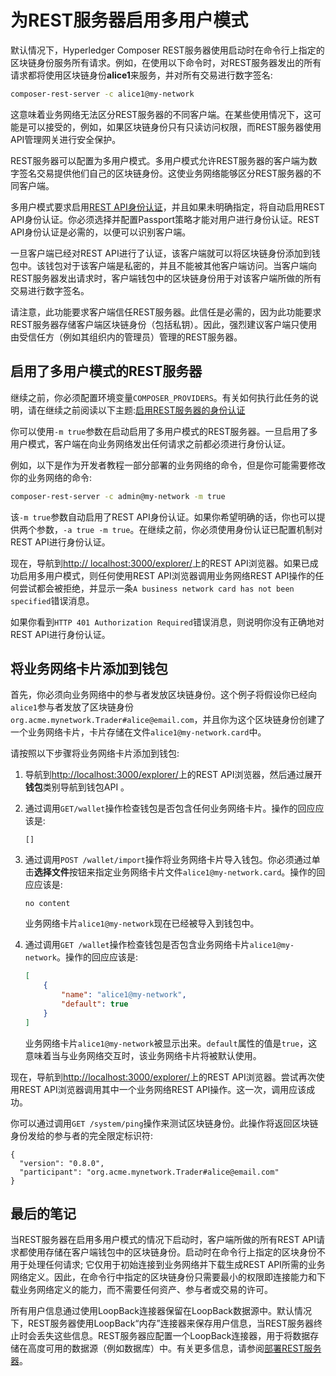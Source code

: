 # 为REST服务器启用多用户模式

默认情况下，Hyperledger Composer REST服务器使用启动时在命令行上指定的区块链身份服务所有请求。例如，在使用以下命令时，对REST服务器发出的所有请求都将使用区块链身份**alice1**来服务，并对所有交易进行数字签名:
```bash
composer-rest-server -c alice1@my-network
```

这意味着业务网络无法区分REST服务器的不同客户端。在某些使用情况下，这可能是可以接受的，例如，如果区块链身份只有只读访问权限，而REST服务器使用API管理网关进行安全保护。

REST服务器可以配置为多用户模式。多用户模式允许REST服务器的客户端为数字签名交易提供他们自己的区块链身份。这使业务网络能够区分REST服务器的不同客户端。

多用户模式要求启用[REST API身份认证](integrating_enabling-rest-authentication.md)，并且如果未明确指定，将自动启用REST API身份认证。你必须选择并配置Passport策略才能对用户进行身份认证。REST API身份认证是必需的，以便可以识别客户端。

一旦客户端已经对REST API进行了认证，该客户端就可以将区块链身份添加到钱包中。该钱包对于该客户端是私密的，并且不能被其他客户端访问。当客户端向REST服务器发出请求时，客户端钱包中的区块链身份用于对该客户端所做的所有交易进行数字签名。

请注意，此功能要求客户端信任REST服务器。此信任是必需的，因为此功能要求REST服务器存储客户端区块链身份（包括私钥）。因此，强烈建议客户端只使用由受信任方（例如其组织内的管理员）管理的REST服务器。

## 启用了多用户模式的REST服务器

继续之前，你必须配置环境变量`COMPOSER_PROVIDERS`。有关如何执行此任务的说明，请在继续之前阅读以下主题:[启用REST服务器的身份认证](integrating_enabling-rest-authentication.md)

你可以使用`-m true`参数在启动启用了多用户模式的REST服务器。一旦启用了多用户模式，客户端在向业务网络发出任何请求之前都必须进行身份认证。

例如，以下是作为开发者教程一部分部署的业务网络的命令，但是你可能需要修改你的业务网络的命令:
```bash
composer-rest-server -c admin@my-network -m true
```

该`-m true`参数自动启用了REST API身份认证。如果你希望明确的话，你也可以提供两个参数，`-a true -m true`。在继续之前，你必须使用身份认证已配置机制对REST API进行身份认证。

现在，导航到[http:// localhost:3000/explorer/](http://localhost:3000/explorer/)上的REST API浏览器。如果已成功启用多用户模式，则任何使用REST API浏览器调用业务网络REST API操作的任何尝试都会被拒绝，并显示一条`A business network card has not been specified`错误消息。

如果你看到`HTTP 401 Authorization Required`错误消息，则说明你没有正确地对REST API进行身份认证。

## 将业务网络卡片添加到钱包

首先，你必须向业务网络中的参与者发放区块链身份。这个例子将假设你已经向`alice1`参与者发放了区块链身份`org.acme.mynetwork.Trader#alice@email.com`，并且你为这个区块链身份创建了一个业务网络卡片，卡片存储在文件`alice1@my-network.card`中。

请按照以下步骤将业务网络卡片添加到钱包:

1. 导航到[http://localhost:3000/explorer/](http://localhost:3000/explorer/)上的REST API浏览器，然后通过展开**钱包**类别导航到钱包API 。

2. 通过调用`GET/wallet`操作检查钱包是否包含任何业务网络卡片。操作的回应应该是:
   ```
   []
   ```

3. 通过调用`POST /wallet/import`操作将业务网络卡片导入钱包。你必须通过单击**选择文件**按钮来指定业务网络卡片文件`alice1@my-network.card`。操作的回应应该是:
   ```
   no content
   ```

   业务网络卡片`alice1@my-network`现在已经被导入到钱包中。

4. 通过调用`GET /wallet`操作检查钱包是否包含业务网络卡片`alice1@my-network`。操作的回应应该是:
   ```json
   [
       {
           "name": "alice1@my-network",
           "default": true
       }
   ]
   ```

   业务网络卡片`alice1@my-network`被显示出来。`default`属性的值是`true`，这意味着当与业务网络交互时，该业务网络卡片将被默认使用。

现在，导航到[http://localhost:3000/explorer/](http://localhost:3000/explorer/)上的REST API浏览器。尝试再次使用REST API浏览器调用其中一个业务网络REST API操作。这一次，调用应该成功。

你可以通过调用`GET /system/ping`操作来测试区块链身份。此操作将返回区块链身份发给的参与者的完全限定标识符:
```
{
  "version": "0.8.0",
  "participant": "org.acme.mynetwork.Trader#alice@email.com"
}
```

## 最后的笔记

当REST服务器在启用多用户模式的情况下启动时，客户端所做的所有REST API请求都使用存储在客户端钱包中的区块链身份。启动时在命令行上指定的区块身份不用于处理任何请求; 它仅用于初始连接到业务网络并下载生成REST API所需的业务网络定义。因此，在命令行中指定的区块链身份只需要最小的权限即连接能力和下载业务网络定义的能力，而不需要任何资产、参与者或交易的许可。

所有用户信息通过使用LoopBack连接器保留在LoopBack数据源中。默认情况下，REST服务器使用LoopBack“内存”连接器来保存用户信息，当REST服务器终止时会丢失这些信息。REST服务器应配置一个LoopBack连接器，用于将数据存储在高度可用的数据源（例如数据库）中。有关更多信息，请参阅[部署REST服务器](integrating_deploying-the-rest-server.md)。
